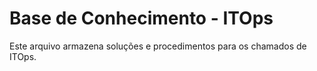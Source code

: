 # Base de Conhecimento - ITOps

Este arquivo armazena soluções e procedimentos para os chamados de ITOps.

